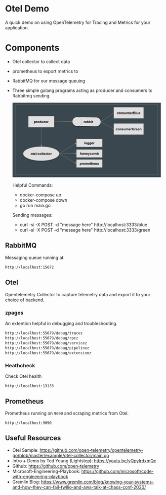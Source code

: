 # Otel Demo
A quick demo on using OpenTelemetry for Tracing and Metrics for your application.

# Components
- Otel collector to collect data
- prometheus to export metrics to
- RabbitMQ for our message queuing
- Three simple golang programs acting as producer and consumers to Rabbitmq sending

  ![Demo](otel-demo.png)

  Helpful Commands: 
  - docker-compose up
  - docker-compose down
  - go run main.go 

  Sending messages: 
  - curl -si -X POST -d "message here" http://localhost:3333/blue
  - curl -si -X POST -d "message here" http://localhost:3333/green

## RabbitMQ
Messaging queue running at: 

    http://localhost:15672

## Otel
Opentelemetry Collector to capture telemetry data and export it to your choice of backend.

### zpages
 An extention helpful in debugging and troubleshooting.

    http://localhost:55679/debug/tracez
    http://localhost:55679/debug/rpcz
    http://localhost:55679/debug/servicez
    http://localhost:55679/debug/pipelinez
    http://localhost:55679/debug/extensionz

### Heathcheck
Check Otel health 

    http://localhost:13133

## Prometheus
Prometheus running on `9090` and scraping metrics from Otel.
    
    http://localhost:9090

## Useful Resources

- Otel Sample: https://github.com/open-telemetry/opentelemetry-go/blob/master/example/otel-collector/main.go
- Intro + Demo by Ted Young (Lightstep): https://youtu.be/yQpyIrdxmQc
- Github: https://github.com/open-telemetry
- Microsoft-Engineering-Playbook: https://github.com/microsoft/code-with-engineering-playbook
- Gremlin Blog: https://www.gremlin.com/blog/knowing-your-systems-and-how-they-can-fail-twilio-and-aws-talk-at-chaos-conf-2020/
